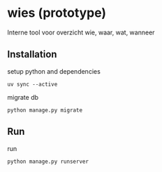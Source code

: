 # wies (prototype)
Interne tool voor overzicht wie, waar, wat, wanneer

## Installation

setup python and dependencies
```
uv sync --active
```

migrate db
```
python manage.py migrate
```

## Run

run
```
python manage.py runserver
```
